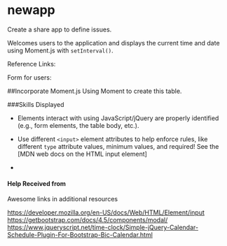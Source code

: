 # newapp
Create a share app to define issues.

Welcomes users to the application and displays the current time and date using Moment.js with `setInterval()`.

Reference Links:


Form for users:


##Incorporate Moment.js
Using Moment to create this table.

###Skills Displayed

  *  Elements interact with using JavaScript/jQuery are properly identified (e.g., form elements, the table body, etc.).

  * Use different `<input>` element attributes to help enforce rules, like different `type` attribute values, minimum values, and required! See the [MDN web docs on the HTML input element]
  * 
#### Help Received from 

Awesome links in additional resources

https://developer.mozilla.org/en-US/docs/Web/HTML/Element/input
https://getbootstrap.com/docs/4.5/components/modal/
https://www.jqueryscript.net/time-clock/Simple-jQuery-Calendar-Schedule-Plugin-For-Bootstrap-Bic-Calendar.html

